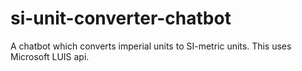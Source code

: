 # si-unit-converter-chatbot
A chatbot which converts imperial units to SI-metric units. This uses Microsoft LUIS api.
